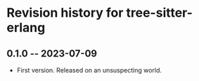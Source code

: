 # Revision history for tree-sitter-erlang

## 0.1.0 -- 2023-07-09

* First version. Released on an unsuspecting world.
